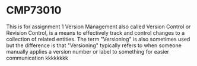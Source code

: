 # CMP73010
This is for assignment 1
Version Management also called  Version Control or Revision Control, is a means to effectively track and control changes to a collection of related entities.  The term "Versioning" is also sometimes used but the difference is that "Versioning" typically refers to when someone manually applies a version number or label to something for easier communication
kkkkkkkk
